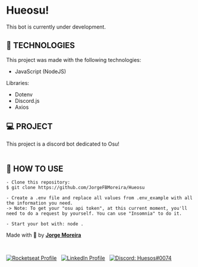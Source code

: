 # Hueosu!

This bot is currently under development.



## 📑 TECHNOLOGIES

This project was made with the following technologies:
- JavaScript (NodeJS)

Libraries:
- Dotenv
- Discord.js
- Axios



## 💻 PROJECT

This project is a discord bot dedicated to Osu!
<br><br>



## 💼 HOW TO USE
```
- Clone this repository:
$ git clone https://github.com/JorgeFBMoreira/Hueosu

- Create a .env file and replace all values from .env_example with all the information you need.
-> Note: To get your "osu api token", at this current moment, you'll need to do a request by yourself. You can use "Insomnia" to do it.

- Start your bot with: node .
```



Made with 💜 by **[Jorge Moreira](https://www.linkedin.com/in/jorge-moreira-65123521a/)**

<br>

[![Rocketseat Profile](https://img.shields.io/badge/🚀-Rocketseat-9300ef?style=flat&labelColor=0D0D0D)](https://app.rocketseat.com.br/me/jorge-moreira) &nbsp;
[![LinkedIn Profile](https://img.shields.io/badge/-Jorge%20Moreira-0a66c2?style=flat&labelColor=0D0D0D&logo=Linkedin&Color=white)](https://www.linkedin.com/in/jorge-moreira-65123521a/) &nbsp;
[![Discord: Huesos#0074](https://img.shields.io/badge/-Huesos%231864-4266e5?style=flat&labelColor=0D0D0D&logo=Discord&Color=white)](#) &nbsp;